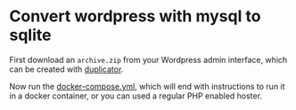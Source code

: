 # Convert wordpress with mysql to sqlite

First download an `archive.zip` from your Wordpress admin interface,
which can be created with [duplicator](https://wordpress.org/plugins/duplicator/).

Now run the [docker-compose.yml](https://github.com/svlentink/dockerfiles/blob/master/svlentink/wordpress-to-sqlite/docker-compose.yml),
which will end with instructions to run it in a docker container,
or you can used a regular PHP enabled hoster.
